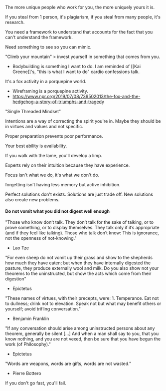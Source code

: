The more unique people who work for you, the more uniquely yours it is.

If you steal from 1 person, it's plagiarism, if you steal from many people, it's research.

You need a framework to understand that accounts for the fact that you can't understand the framework.

Need something to see so you can mimic.

"Climb your mountain" > invest yourself in something that comes from you.
- Bodybuilding is something I want to do. I am reminded of [[Kai Greene]]'s, "this is what I want to do" cardio confessions talk.

It's a fox activity in a porquepine world.
- Wireframing is a porquepine activity.
- https://www.npr.org/2019/07/08/739502013/the-fox-and-the-hedgehog-a-story-of-triumphs-and-tragedy

"Single Threaded Mindset"

Intentions are a way of correcting the spirit you're in. Maybe they should be in virtues and values and not specific.

Proper preparation prevents poor performance.

Your best ability is availability.

If you walk with the lame, you'll develop a limp.

Experts rely on their intuition because they have experience.

Focus isn't what we do, it's what we don't do.

forgetting isn't having less memory but active inhibition.

Perfect solutions don't exists. Solutions are just trade off. New solutions also create new problems.


####  Do not vomit what you did not digest well enough
"Those who know don’t talk. They don’t talk for the sake of talking, or to prove something, or to display themselves. They talk only if it’s appropriate (and if they feel like talking). Those who talk don’t know: This is ignorance, not the openness of not-knowing."
- Lao Tze

"For even sheep do not vomit up their grass and show to the shepherds how much they have eaten; but when they have internally digested the pasture, they produce externally wool and milk. Do you also show not your theorems to the uninstructed, but show the acts which come from their digestion"
- Epictetus

"These names of virtues, with their precepts, were: 1. Temperance. Eat not to dullness; drink not to elevation. Speak not but what may benefit others or yourself; avoid trifling conversation."
- Benjamin Franklin

"If any conversation should arise among uninstructed persons about any theorem, generally be silent [...] And when a man shall say to you, that you know nothing, and you are not vexed, then be sure that you have begun the work (of Philosophy)."
- Epictetus

"Words are weapons, words are gifts, words are not wasted."
- Pierre Bottero

If you don't go fast, you'll fail.